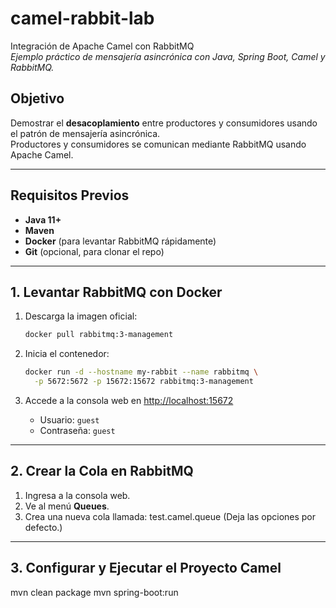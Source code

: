 # camel-rabbit-lab

Integración de Apache Camel con RabbitMQ  
*Ejemplo práctico de mensajería asincrónica con Java, Spring Boot, Camel y RabbitMQ.*

## Objetivo

Demostrar el **desacoplamiento** entre productores y consumidores usando el patrón de mensajería asincrónica.  
Productores y consumidores se comunican mediante RabbitMQ usando Apache Camel.

---

## Requisitos Previos

- **Java 11+**  
- **Maven**  
- **Docker** (para levantar RabbitMQ rápidamente)  
- **Git** (opcional, para clonar el repo)

---

## 1. Levantar RabbitMQ con Docker

1. Descarga la imagen oficial:
    ```bash
    docker pull rabbitmq:3-management
    ```

2. Inicia el contenedor:
    ```bash
    docker run -d --hostname my-rabbit --name rabbitmq \
      -p 5672:5672 -p 15672:15672 rabbitmq:3-management
    ```

3. Accede a la consola web en [http://localhost:15672](http://localhost:15672)  
   - Usuario: `guest`  
   - Contraseña: `guest`  

---

## 2. Crear la Cola en RabbitMQ

1. Ingresa a la consola web.
2. Ve al menú **Queues**.
3. Crea una nueva cola llamada:  test.camel.queue
(Deja las opciones por defecto.)

---

## 3. Configurar y Ejecutar el Proyecto Camel

mvn clean package
mvn spring-boot:run


